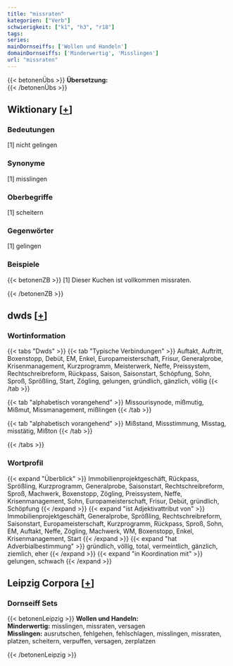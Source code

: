 ```yaml
---
title: "missraten"
kategorien: ["Verb"]
schwierigkeit: ["k1", "h3", "r18"]
tags:
series:
mainDornseiffs: ['Wollen und Handeln']
domainDornseiffs: ['Minderwertig', 'Misslingen']
url: "missraten"
---
```


{{< betonenÜbs >}}
**Übersetzung:**  
{{< /betonenÜbs >}}

## Wiktionary [[+](https://de.wiktionary.org/wiki/missraten)]

### Bedeutungen
[1] nicht gelingen  

### Synonyme
[1] misslingen  

### Oberbegriffe
[1] scheitern  

### Gegenwörter
[1] gelingen  

### Beispiele
{{< betonenZB >}}
[1] Dieser Kuchen ist vollkommen missraten.  

{{< /betonenZB >}}


## dwds [[+](https://www.dwds.de/wb/missraten)]

### Wortinformation
{{< tabs "Dwds" >}}
{{< tab "Typische Verbindungen" >}}
Auftakt, Auftritt, Boxenstopp, Debüt, EM, Enkel, Europameisterschaft, Frisur, Generalprobe, Krisenmanagement, Kurzprogramm, Meisterwerk, Neffe, Preissystem, Rechtschreibreform, Rückpass, Saison, Saisonstart, Schöpfung, Sohn, Sproß, Sprößling, Start, Zögling, gelungen, gründlich, gänzlich, völlig
{{< /tab >}}

{{< tab "alphabetisch vorangehend" >}}
Missourisynode, mißmutig, Mißmut, Missmanagement, mißlingen
{{< /tab >}}

{{< tab "alphabetisch vorangehend" >}}
Mißstand, Missstimmung, Misstag, misstätig, Mißton
{{< /tab >}}

{{< /tabs >}}

### Wortprofil
{{< expand "Überblick" >}} Immobilienprojektgeschäft, Rückpass, Sprößling, Kurzprogramm, Generalprobe, Saisonstart, Rechtschreibreform, Sproß, Machwerk, Boxenstopp, Zögling, Preissystem, Neffe, Krisenmanagement, Sohn, Europameisterschaft, Frisur, Debüt, gründlich, Schöpfung {{< /expand >}}
{{< expand "ist Adjektivattribut von" >}} Immobilienprojektgeschäft, Generalprobe, Sprößling, Rechtschreibreform, Saisonstart, Europameisterschaft, Kurzprogramm, Rückpass, Sproß, Sohn, EM, Auftakt, Neffe, Zögling, Machwerk, WM, Boxenstopp, Enkel, Krisenmanagement, Start {{< /expand >}}
{{< expand "hat Adverbialbestimmung" >}} gründlich, völlig, total, vermeintlich, gänzlich, ziemlich, eher {{< /expand >}}
{{< expand "in Koordination mit" >}} gelungen, schwach {{< /expand >}}

## Leipzig Corpora [[+](https://corpora.uni-leipzig.de/en/res?word=missraten&corpusId=deu_newscrawl-public_2018)]

### Dornseiff Sets
{{< betonenLeipzig >}}
**Wollen und Handeln:**  
**Minderwertig:** misslingen, missraten, versagen  
**Misslingen:** ausrutschen, fehlgehen, fehlschlagen, misslingen, missraten, platzen, scheitern, verpuffen, versagen, zerplatzen  

{{< /betonenLeipzig >}}
